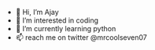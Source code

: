 - 👋 Hi, I’m Ajay
- 👀 I’m interested in coding
- 🌱 I’m currently learning python
- 📫 reach me on twitter @mrcoolseven07

<!---
ajay254/ajay254 is a ✨ special ✨ repository because its `README.md` (this file) appears on your GitHub profile.
You can click the Preview link to take a look at your changes.
--->
